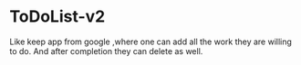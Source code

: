# ToDoList-v2
Like keep app from google ,where one can add all the work they are willing to do. And after completion they can delete as well.
